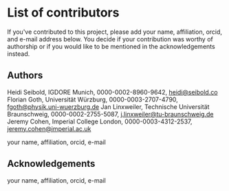 # List of contributors

If you've contributed to this project, please add your name, affiliation, 
orcid, and e-mail address below. You decide if your contribution was worthy of
authorship or if you would like to be mentioned in the acknowledgements instead.

## Authors

Heidi Seibold, IGDORE Munich, 0000-0002-8960-9642, heidi@seibold.co
Florian Goth, Universität Würzburg, 0000-0003-2707-4790, fgoth@physik.uni-wuerzburg.de
Jan Linxweiler, Technische Universität Braunschweig, 0000-0002-2755-5087, j.linxweiler@tu-braunschweig.de
Jeremy Cohen, Imperial College London, 0000-0003-4312-2537, jeremy.cohen@imperial.ac.uk

your name, affiliation, orcid, e-mail


## Acknowledgements

your name, affiliation, orcid, e-mail


